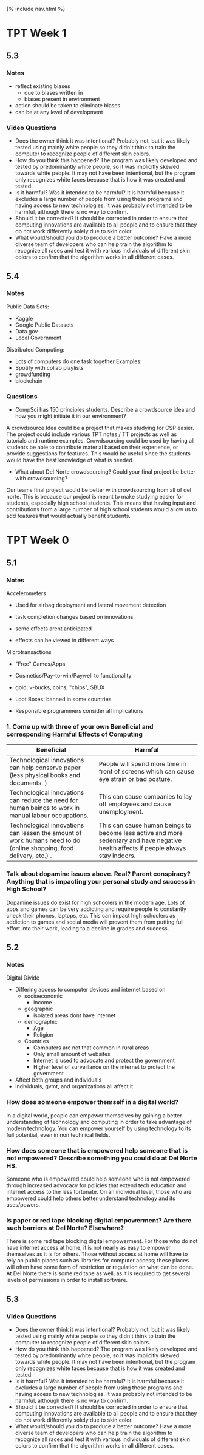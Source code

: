{% include nav.html %}


# TPT Week 1 
## 5.3
### Notes

- reflect existing biases
    - due to biases written in 
    - biases present in environment
- action should be taken to eliminate biases
- can be at any level of development

### Video Questions
- Does the owner think it was intentional?
Probably not, but it was likely tested using mainly white people so they didn't think to train the computer to recognize people of different skin colors. 
- How do you think this happened?
The program was likely developed and tested by predominantly white people, so it was implicitly skewed towards white people. It may not have been intentional, but the program only recognizes white faces because that is how it was created and tested. 
- Is it harmful? Was it intended to be harmful?
It is harmful because it excludes a large number of people from using these programs and having access to new technologies. It was probably not intended to be harmful, although there is no way to confirm. 
- Should it be corrected?
It should be corrected in order to ensure that computing innovations are available to all people and to ensure that they do not work differently solely due to skin color. 
- What would/should you do to produce a better outcome?
Have a more diverse team of developers who can help train the algorithm to recognize all races and test it with various individuals of different skin colors to confirm that the algorithm works in all different cases. 


## 5.4

### Notes

Public Data Sets:
- Kaggle
- Google Public Datasets
- Data.gov
- Local Government

Distributed Computing:
- Lots of computers do one task together
  Examples:
- Spotify with collab playlists
- growdfunding
- blockchain



### Questions

- CompSci has 150 principles students. Describe a crowdsource idea and how you might initiate it in our environment?

A crowdsource Idea could be a project that makes studying for CSP easier. The project could include various TPT notes / TT projects as well as tutorials and runtime examples. Crowdsourcing could be used by having all students be able to contribute material based on their experience, or provide suggestions for features. This would be useful since the students would have the best knowledge of what is needed. 

- What about Del Norte crowdsourcing? Could your final project be better with crowdsourcing?

Our teams final project would be better with crowdsourcing from all of del norte. This is because our project is meant to make studying easier for students, especially high school students. This means that having input and contributions from a large number of high school students would allow us to add features that would actually benefit students.


# TPT Week 0



## 5.1

### Notes

Accelerometers
- Used for airbag deployment and lateral movement detection

- task completion changes based on innovations
- some effects arent anticipated
- effects can be viewed in different ways

Microtransactions
- "Free" Games/Apps
- Cosmetics/Pay-to-win/Paywell to functionality
- gold, v-bucks, coins, "chips", SBUX
- Loot Boxes: banned in some countries

- Responsible programmers consider all implications


### 1. Come up with three of your own Beneficial and corresponding Harmful Effects of Computing

| Beneficial  | Harmful  |
|---|---|
| Technological innovations can help conserve paper (less physical books and documents. )  | People will spend more time in front of screens which can cause eye strain or bad posture.   |
| Technological innovations can reduce the need for human beings to work in manual labour occupations.  | This can cause companies to lay off employees and cause unemployment.  |
| Technological innovations can lessen the amount of work humans need to do (online shopping, food delivery, etc.) . | This can cause human beings to become less active and more sedentary and have negative health affects if people always stay indoors.   |


### Talk about dopamine issues above. Real? Parent conspiracy? Anything that is impacting your personal study and success in High School?

Dopamine issues do exist for high schoolers in the modern age. Lots of apps and games can be very addicting and require people to constantly check their phones, laptops, etc. This can impact high schoolers as addiction to games and social media will prevent them from putting full effort into their work, leading to a decline in grades and success. 


## 5.2

### Notes
Digital Divide
- Differing access to computer devices and internet based on
  - socioeconomic
    - income
  - geographic
    - isolated areas dont have internet
  - demographic
    - Age
    - Religion
  - Countries
    - Computers are not that common in rural areas
    - Only small amount of websites
    - Internet is used to advocate and protect the government
    - Higher level of surveillance on the internet to protect the government
- Affect both groups and individuals
- individuals, gvmt, and organizations all affect it


### How does someone empower themself in a digital world?


In a digital world, people can empower themselves by gaining a better understanding of technology and computing in order to take advantage of modern technology. You can empower yourself by using technology to its full potential, even in non technical fields. 

### How does someone that is empowered help someone that is not empowered? Describe something you could do at Del Norte HS.


Someone who is empowered could help someone who is not empowered through increased advocacy for policies that extend tech education and internet access to the less fortunate. On an individual level, those who are empowered could help others better understand technology and its uses/powers. 

### Is paper or red tape blocking digital empowerment? Are there such barriers at Del Norte? Elsewhere?

There is some red tape blocking digital empowerment. For those who do not have internet access at home, it is not nearly as easy to empower themselves as it is for others. Those without access at home will have to rely on public places such as libraries for computer access; these places will often have some form of restriction or regulation on what can be done. At Del Norte there is some red tape as well, as it is required to get several levels of permissions in order to install software. 

## 5.3

### Video Questions
- Does the owner think it was intentional?
Probably not, but it was likely tested using mainly white people so they didn't think to train the computer to recognize people of different skin colors. 
- How do you think this happened?
The program was likely developed and tested by predominantly white people, so it was implicitly skewed towards white people. It may not have been intentional, but the program only recognizes white faces because that is how it was created and tested. 
- Is it harmful? Was it intended to be harmful?
It is harmful because it excludes a large number of people from using these programs and having access to new technologies. It was probably not intended to be harmful, although there is no way to confirm. 
- Should it be corrected?
It should be corrected in order to ensure that computing innovations are available to all people and to ensure that they do not work differently solely due to skin color. 
- What would/should you do to produce a better outcome?
Have a more diverse team of developers who can help train the algorithm to recognize all races and test it with various individuals of different skin colors to confirm that the algorithm works in all different cases. 
